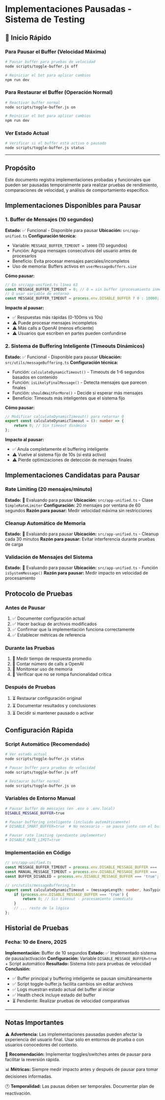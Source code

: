 # Implementaciones Pausadas - Sistema de Testing

## 🚀 Inicio Rápido

### Para Pausar el Buffer (Velocidad Máxima)
```bash
# Pausar buffer para pruebas de velocidad
node scripts/toggle-buffer.js off

# Reiniciar el bot para aplicar cambios
npm run dev
```

### Para Restaurar el Buffer (Operación Normal)
```bash
# Reactivar buffer normal
node scripts/toggle-buffer.js on

# Reiniciar el bot para aplicar cambios
npm run dev
```

### Ver Estado Actual
```bash
# Verificar si el buffer está activo o pausado
node scripts/toggle-buffer.js status
```

---

## Propósito
Este documento registra implementaciones probadas y funcionales que pueden ser pausadas temporalmente para realizar pruebas de rendimiento, comparaciones de velocidad, y análisis de comportamiento específico.

## Implementaciones Disponibles para Pausar

### 1. Buffer de Mensajes (10 segundos)
**Estado:** ✅ Funcional - Disponible para pausar
**Ubicación:** `src/app-unified.ts`
**Configuración técnica:**
- Variable: `MESSAGE_BUFFER_TIMEOUT = 10000` (10 segundos)
- Función: Agrupa mensajes consecutivos del usuario antes de procesarlos
- Beneficio: Evita procesar mensajes parciales/incompletos
- Uso de memoria: Buffers activos en `userMessageBuffers.size`

**Cómo pausar:**
```typescript
// En src/app-unified.ts línea 63
const MESSAGE_BUFFER_TIMEOUT = 0; // 0 = sin buffer (procesamiento inmediato)
// O usar variable de entorno
const MESSAGE_BUFFER_TIMEOUT = process.env.DISABLE_BUFFER ? 0 : 10000;
```

**Impacto al pausar:**
- ✅ Respuestas más rápidas (0-100ms vs 10s)
- ⚠️ Puede procesar mensajes incompletos
- ⚠️ Más calls a OpenAI (menos eficiente)
- ⚠️ Usuarios que escriben en partes pueden confundirse

### 2. Sistema de Buffering Inteligente (Timeouts Dinámicos)
**Estado:** ✅ Funcional - Disponible para pausar
**Ubicación:** `src/utils/messageBuffering.ts`
**Configuración técnica:**
- Función: `calculateDynamicTimeout()` - Timeouts de 1-6 segundos basados en contenido
- Función: `isLikelyFinalMessage()` - Detecta mensajes que parecen finales
- Función: `shouldWaitForMore()` - Decide si esperar más mensajes
- Beneficio: Timeouts más inteligentes que el sistema fijo

**Cómo pausar:**
```typescript
// Modificar calculateDynamicTimeout() para retornar 0
export const calculateDynamicTimeout = (): number => {
    return 0; // Sin timeout dinámico
};
```

**Impacto al pausar:**
- ✅ Anula completamente el buffering inteligente
- ⚠️ Vuelve al sistema fijo de 10s (si está activo)
- ⚠️ Pierde optimizaciones de detección de mensajes finales

## Implementaciones Candidatas para Pausar

### Rate Limiting (20 mensajes/minuto)
**Estado:** 🔄 Evaluando para pausar
**Ubicación:** `src/app-unified.ts` - Clase `SimpleRateLimiter`
**Configuración:** 20 mensajes por ventana de 60 segundos
**Razón para pausar:** Medir velocidad máxima sin restricciones

### Cleanup Automático de Memoria
**Estado:** 🔄 Evaluando para pausar
**Ubicación:** `src/app-unified.ts` - Cleanup cada 30 minutos
**Razón para pausar:** Evitar interferencia durante pruebas de carga

### Validación de Mensajes del Sistema
**Estado:** 🔄 Evaluando para pausar
**Ubicación:** `src/app-unified.ts` - Función `isSystemMessage()`
**Razón para pausar:** Medir impacto en velocidad de procesamiento

## Protocolo de Pruebas

### Antes de Pausar
1. ✅ Documenter configuración actual
2. ✅ Hacer backup de archivos modificados
3. ✅ Confirmar que la implementación funciona correctamente
4. ✅ Establecer métricas de referencia

### Durante las Pruebas
1. 🔄 Medir tiempo de respuesta promedio
2. 🔄 Contar número de calls a OpenAI
3. 🔄 Monitorear uso de memoria
4. 🔄 Verificar que no se rompa funcionalidad crítica

### Después de Pruebas
1. ⏳ Restaurar configuración original
2. ⏳ Documentar resultados y conclusiones
3. ⏳ Decidir si mantener pausado o activar

## Configuración Rápida

### Script Automático (Recomendado)
```bash
# Ver estado actual
node scripts/toggle-buffer.js status

# Pausar buffer para pruebas de velocidad
node scripts/toggle-buffer.js off

# Restaurar buffer normal
node scripts/toggle-buffer.js on
```

### Variables de Entorno Manual
```bash
# Pausar buffer de mensajes (en .env o .env.local)
DISABLE_MESSAGE_BUFFER=true

# Pausar buffering inteligente (incluido automáticamente)
# DISABLE_SMART_BUFFER=true  # No necesario - se pausa junto con el buffer principal

# Pausar rate limiting (pendiente implementar)
# DISABLE_RATE_LIMIT=true
```

### Implementación en Código
```typescript
// src/app-unified.ts
const MESSAGE_BUFFER_TIMEOUT = process.env.DISABLE_MESSAGE_BUFFER === 'true' ? 0 : 10000;
const MANUAL_MESSAGE_TIMEOUT = process.env.DISABLE_MESSAGE_BUFFER === 'true' ? 0 : 8000;
const BUFFER_DISABLED = process.env.DISABLE_MESSAGE_BUFFER === 'true';

// src/utils/messageBuffering.ts
export const calculateDynamicTimeout = (messageLength: number, hasTypingSupport: boolean = false): number => {
    if (process.env.DISABLE_MESSAGE_BUFFER === 'true') {
        return 0; // Sin timeout - procesamiento inmediato
    }
    // ... resto de la lógica
};
```

## Historial de Pruebas

### Fecha: 10 de Enero, 2025
**Implementación:** Buffer de 10 segundos
**Estado:** ✅ Implementado sistema de pausa/activación
**Configuración:** Variable `DISABLE_MESSAGE_BUFFER=true` + Script automático
**Resultado:** Sistema listo para pruebas de velocidad
**Conclusión:** 
- ✅ Buffer principal y buffering inteligente se pausan simultáneamente
- ✅ Script toggle-buffer.js facilita cambios sin editar archivos
- ✅ Logs muestran estado actual del buffer al iniciar
- ✅ Health check incluye estado del buffer
- ⏳ Pendiente: Realizar pruebas de velocidad comparativas

---

## Notas Importantes

⚠️ **Advertencia:** Las implementaciones pausadas pueden afectar la experiencia del usuario final. Usar solo en entornos de prueba o con usuarios conocedores del contexto.

🔧 **Recomendación:** Implementar toggles/switches antes de pausar para facilitar la reversión rápida.

📊 **Métricas:** Siempre medir impacto antes y después de pausar para tomar decisiones informadas.

🕐 **Temporalidad:** Las pausas deben ser temporales. Documentar plan de reactivación. 